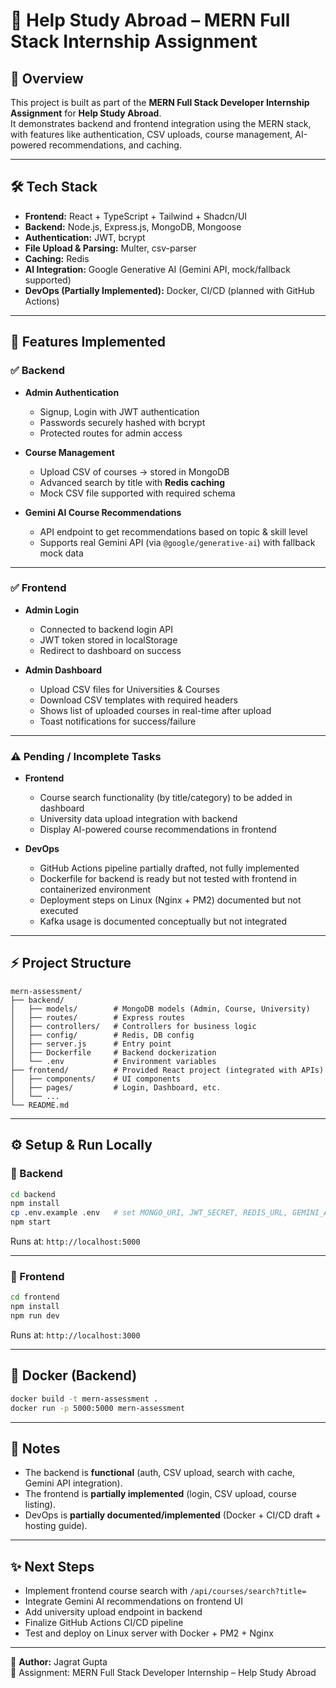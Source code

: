 # 📘 Help Study Abroad – MERN Full Stack Internship Assignment

## 📌 Overview
This project is built as part of the **MERN Full Stack Developer Internship Assignment** for **Help Study Abroad**.  
It demonstrates backend and frontend integration using the MERN stack, with features like authentication, CSV uploads, course management, AI-powered recommendations, and caching.

---

## 🛠️ Tech Stack
- **Frontend:** React + TypeScript + Tailwind + Shadcn/UI  
- **Backend:** Node.js, Express.js, MongoDB, Mongoose  
- **Authentication:** JWT, bcrypt  
- **File Upload & Parsing:** Multer, csv-parser  
- **Caching:** Redis  
- **AI Integration:** Google Generative AI (Gemini API, mock/fallback supported)  
- **DevOps (Partially Implemented):** Docker, CI/CD (planned with GitHub Actions)  

---

## 🚀 Features Implemented

### ✅ Backend
- **Admin Authentication**
  - Signup, Login with JWT authentication
  - Passwords securely hashed with bcrypt
  - Protected routes for admin access

- **Course Management**
  - Upload CSV of courses → stored in MongoDB
  - Advanced search by title with **Redis caching**
  - Mock CSV file supported with required schema

- **Gemini AI Course Recommendations**
  - API endpoint to get recommendations based on topic & skill level
  - Supports real Gemini API (via `@google/generative-ai`) with fallback mock data

---

### ✅ Frontend
- **Admin Login**
  - Connected to backend login API
  - JWT token stored in localStorage
  - Redirect to dashboard on success

- **Admin Dashboard**
  - Upload CSV files for Universities & Courses
  - Download CSV templates with required headers
  - Shows list of uploaded courses in real-time after upload
  - Toast notifications for success/failure

---

### ⚠️ Pending / Incomplete Tasks
- **Frontend**
  - Course search functionality (by title/category) to be added in dashboard
  - University data upload integration with backend
  - Display AI-powered course recommendations in frontend  

- **DevOps**
  - GitHub Actions pipeline partially drafted, not fully implemented
  - Dockerfile for backend is ready but not tested with frontend in containerized environment
  - Deployment steps on Linux (Nginx + PM2) documented but not executed
  - Kafka usage is documented conceptually but not integrated

---

## ⚡ Project Structure
```
mern-assessment/
├── backend/
│   ├── models/        # MongoDB models (Admin, Course, University)
│   ├── routes/        # Express routes
│   ├── controllers/   # Controllers for business logic
│   ├── config/        # Redis, DB config
│   ├── server.js      # Entry point
│   ├── Dockerfile     # Backend dockerization
│   └── .env           # Environment variables
├── frontend/          # Provided React project (integrated with APIs)
│   ├── components/    # UI components
│   ├── pages/         # Login, Dashboard, etc.
│   └── ...
└── README.md
```

---

## ⚙️ Setup & Run Locally

### 🔹 Backend
```bash
cd backend
npm install
cp .env.example .env   # set MONGO_URI, JWT_SECRET, REDIS_URL, GEMINI_API_KEY
npm start
```
Runs at: `http://localhost:5000`

---

### 🔹 Frontend
```bash
cd frontend
npm install
npm run dev
```
Runs at: `http://localhost:3000`

---

## 🐳 Docker (Backend)
```bash
docker build -t mern-assessment .
docker run -p 5000:5000 mern-assessment
```

---

## 📌 Notes
- The backend is **functional** (auth, CSV upload, search with cache, Gemini API integration).  
- The frontend is **partially implemented** (login, CSV upload, course listing).  
- DevOps is **partially documented/implemented** (Docker + CI/CD draft + hosting guide).  

---

## ✨ Next Steps
- Implement frontend course search with `/api/courses/search?title=`  
- Integrate Gemini AI recommendations on frontend UI  
- Add university upload endpoint in backend  
- Finalize GitHub Actions CI/CD pipeline  
- Test and deploy on Linux server with Docker + PM2 + Nginx  

---

📩 **Author:** Jagrat Gupta  
🎯 Assignment: MERN Full Stack Developer Internship – Help Study Abroad  
